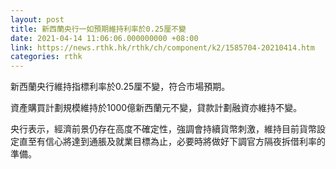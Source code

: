 ```yaml
---
layout: post
title: 新西蘭央行一如預期維持利率於0.25厘不變
date: 2021-04-14 11:06:06.000000000 +08:00
link: https://news.rthk.hk/rthk/ch/component/k2/1585704-20210414.htm
categories: rthk
---
```


新西蘭央行維持指標利率於0.25厘不變，符合市場預期。

資產購買計劃規模維持於1000億新西蘭元不變，貸款計劃融資亦維持不變。

央行表示，經濟前景仍存在高度不確定性，強調會持續貨幣刺激，維持目前貨幣設定直至有信心將達到通脹及就業目標為止，必要時將做好下調官方隔夜拆借利率的準備。
